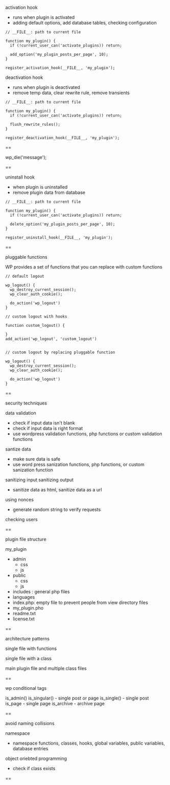 activation hook
- runs when plugin is activated
- adding default options, add database tables, checking configuration

```
// __FILE__: path to current file

function my_plugin() {
  if (!current_user_can('activate_plugins)) return;

  add_option('my_plugin_posts_per_page', 10);
}

register_activation_hook(__FILE__, 'my_plugin');

```

deactivation hook
- runs when plugin is deactivated
- remove temp data, clear rewrite rule, remove transients


```
// __FILE__: path to current file

function my_plugin() {
  if (!current_user_can('activate_plugins)) return;

  flush_rewrite_rules();
}

register_deactivation_hook(__FILE__, 'my_plugin');

```

==

wp_die('message');

==

uninstall hook
- when plugin is uninstalled
- remove plugin data from database

```
// __FILE__: path to current file

function my_plugin() {
  if (!current_user_can('activate_plugins)) return;

  delete_option('my_plugin_posts_per_page', 10);
}

register_uninstall_hook(__FILE__, 'my_plugin');

```

==

pluggable functions

WP provides a set of functions that you can replace with custom functions

```
// default logout

wp_logout() {
  wp_destroy_current_session();
  wp_clear_auth_cookie();

  do_action('wp_logout')
}

```

```
// custom logout with hooks

function custom_logout() {

}
add_action('wp_logout', 'custom_logout')

```

```

// custom logout by replacing pluggable function

wp_logout() {
  wp_destroy_current_session();
  wp_clear_auth_cookie();

  do_action('wp_logout')
}
```

==

security techniques

data validation
- check if input data isn't blank
- check if input data is right format
- use wordpress validation functions, php functions or custom validation functions


santize data
- make sure data is safe
- use word press sanization functions, php functions, or custom sanization function

sanitizing input
sanitizing output
- sanitize data as html, sanitize data as a url

using nonces
- generate random string to verify requests

checking users

==

plugin file structure

my_plugin
- admin
  - css
  - js
- public
  - css
  - js
- includes : general php files
- languages
- index.php: empty file to prevent people from view directory files
- my_plugin.pho
- readme.txt
- license.txt

==

architecture patterns

single file with functions

single file with a class

main plugin file and multiple class files

==

wp conditional tags

is_admin()
is_singular() - single post or page
is_single() - single post
is_page - single page
is_archive - archive page

==

avoid naming collisions

namespace
- namespace  functions, classes, hooks, global variables, public variables, database entries

object oriebted programming
- check if class exists

==

